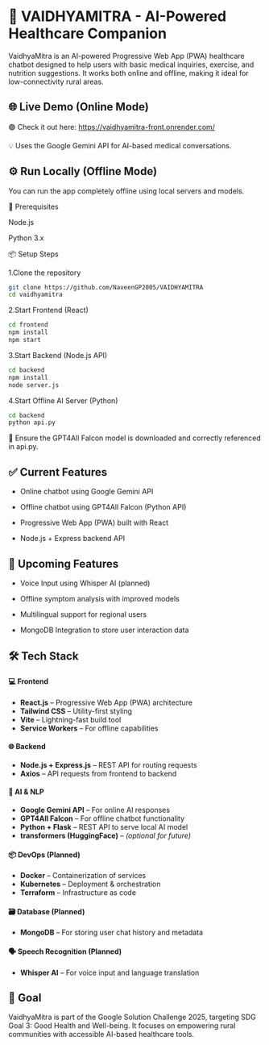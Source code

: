 
# 🧠 VAIDHYAMITRA - AI-Powered Healthcare Companion

VaidhyaMitra is an AI-powered Progressive Web App (PWA) healthcare chatbot designed to help users with basic medical inquiries, exercise, and nutrition suggestions. It works both online and offline, making it ideal for low-connectivity rural areas.


## 🌐 Live Demo (Online Mode)

🟢 Check it out here: https://vaidhyamitra-front.onrender.com/

💡 Uses the Google Gemini API for AI-based medical conversations.


## ⚙️ Run Locally (Offline Mode)

You can run the app completely offline using local servers and models.

🔧 Prerequisites

Node.js

Python 3.x

📦 Setup Steps

1.Clone the repository

```bash
git clone https://github.com/NaveenGP2005/VAIDHYAMITRA
cd vaidhyamitra

```
2.Start Frontend (React)

```bash
cd frontend
npm install
npm start
```
3.Start Backend (Node.js API)
```bash
cd backend
npm install
node server.js
```
4.Start Offline AI Server (Python)
```bash
cd backend
python api.py
```
🧠 Ensure the GPT4All Falcon model is downloaded and correctly referenced in api.py.

## ✅ Current Features



- Online chatbot using Google Gemini API

- Offline chatbot using GPT4All Falcon (Python API)

- Progressive Web App (PWA) built with React

- Node.js + Express backend API

## 🧪 Upcoming Features
- Voice Input using Whisper AI (planned)

- Offline symptom analysis with improved models

- Multilingual support for regional users

- MongoDB Integration to store user interaction data





## 🛠️ Tech Stack

#### 💻 Frontend
- **React.js** – Progressive Web App (PWA) architecture
- **Tailwind CSS** – Utility-first styling
- **Vite** – Lightning-fast build tool
- **Service Workers** – For offline capabilities

#### 🌐 Backend
- **Node.js + Express.js** – REST API for routing requests
- **Axios** – API requests from frontend to backend

#### 🧠 AI & NLP
- **Google Gemini API** – For online AI responses
- **GPT4All Falcon** – For offline chatbot functionality
- **Python + Flask** – REST API to serve local AI model
- **transformers (HuggingFace)** – *(optional for future)*

#### 📦 DevOps (Planned)
- **Docker** – Containerization of services
- **Kubernetes** – Deployment & orchestration
- **Terraform** – Infrastructure as code

#### 🗃️ Database (Planned)
- **MongoDB** – For storing user chat history and metadata

#### 🗣️ Speech Recognition (Planned)
- **Whisper AI** – For voice input and language translation


## 🚀 Goal
VaidhyaMitra is part of the Google Solution Challenge 2025, targeting SDG Goal 3: Good Health and Well-being. It focuses on empowering rural communities with accessible AI-based healthcare tools.

